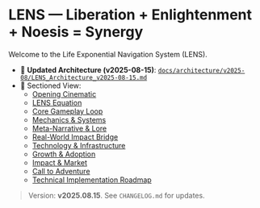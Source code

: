# LENS — Liberation + Enlightenment + Noesis = Synergy

Welcome to the Life Exponential Navigation System (LENS).

- 📜 **Updated Architecture (v2025-08-15)**: [`docs/architecture/v2025-08/LENS_Architecture_v2025-08-15.md`](docs/architecture/v2025-08/LENS_Architecture_v2025-08-15.md)
- 🧭 Sectioned View:
  - [Opening Cinematic](docs/architecture/v2025-08/01-opening-cinematic.md)
  - [LENS Equation](docs/architecture/v2025-08/02-lens-equation.md)
  - [Core Gameplay Loop](docs/architecture/v2025-08/03-core-gameplay-loop.md)
  - [Mechanics & Systems](docs/architecture/v2025-08/04-mechanics-and-systems.md)
  - [Meta-Narrative & Lore](docs/architecture/v2025-08/05-meta-narrative-and-lore.md)
  - [Real-World Impact Bridge](docs/architecture/v2025-08/06-real-world-impact-bridge.md)
  - [Technology & Infrastructure](docs/architecture/v2025-08/07-technology-and-infrastructure.md)
  - [Growth & Adoption](docs/architecture/v2025-08/08-growth-and-adoption.md)
  - [Impact & Market](docs/architecture/v2025-08/09-impact-and-market.md)
  - [Call to Adventure](docs/architecture/v2025-08/10-call-to-adventure.md)
  - [Technical Implementation Roadmap](docs/architecture/v2025-08/11-technical-implementation-roadmap.md)

> Version: **v2025.08.15**. See `CHANGELOG.md` for updates.
